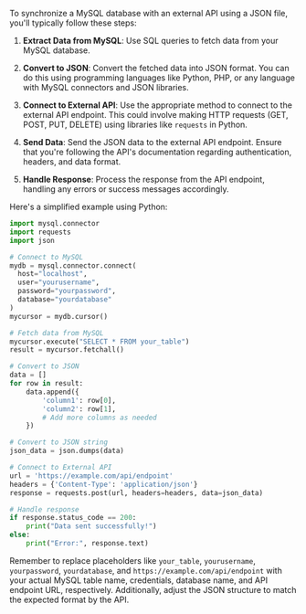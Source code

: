 To synchronize a MySQL database with an external API using a JSON file, you'll typically follow these steps:

1. **Extract Data from MySQL**: Use SQL queries to fetch data from your MySQL database.

2. **Convert to JSON**: Convert the fetched data into JSON format. You can do this using programming languages like Python, PHP, or any language with MySQL connectors and JSON libraries.

3. **Connect to External API**: Use the appropriate method to connect to the external API endpoint. This could involve making HTTP requests (GET, POST, PUT, DELETE) using libraries like `requests` in Python.

4. **Send Data**: Send the JSON data to the external API endpoint. Ensure that you're following the API's documentation regarding authentication, headers, and data format.

5. **Handle Response**: Process the response from the API endpoint, handling any errors or success messages accordingly.

Here's a simplified example using Python:

```python
import mysql.connector
import requests
import json

# Connect to MySQL
mydb = mysql.connector.connect(
  host="localhost",
  user="yourusername",
  password="yourpassword",
  database="yourdatabase"
)
mycursor = mydb.cursor()

# Fetch data from MySQL
mycursor.execute("SELECT * FROM your_table")
result = mycursor.fetchall()

# Convert to JSON
data = []
for row in result:
    data.append({
        'column1': row[0],
        'column2': row[1],
        # Add more columns as needed
    })

# Convert to JSON string
json_data = json.dumps(data)

# Connect to External API
url = 'https://example.com/api/endpoint'
headers = {'Content-Type': 'application/json'}
response = requests.post(url, headers=headers, data=json_data)

# Handle response
if response.status_code == 200:
    print("Data sent successfully!")
else:
    print("Error:", response.text)
```

Remember to replace placeholders like `your_table`, `yourusername`, `yourpassword`, `yourdatabase`, and `https://example.com/api/endpoint` with your actual MySQL table name, credentials, database name, and API endpoint URL, respectively. Additionally, adjust the JSON structure to match the expected format by the API.
